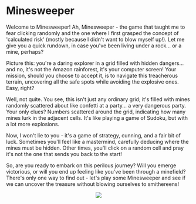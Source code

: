 # Minesweeper
<p>Welcome to Minesweeper! Ah, Minesweeper - the game that taught me to fear clicking randomly and the one where I first grasped the concept of 'calculated risk' (mostly because I didn't want to blow myself up!). Let me give you a quick rundown, in case you've been living under a rock... or a mine, perhaps?</p>
<p>Picture this: you're a daring explorer in a grid filled with hidden dangers... and no, it's not the Amazon rainforest, it's your computer screen! Your mission, should you choose to accept it, is to navigate this treacherous terrain, uncovering all the safe spots while avoiding the explosive ones. Easy, right?</p>
<p>Well, not quite. You see, this isn't just any ordinary grid; it's filled with mines randomly scattered about like confetti at a party... a very dangerous party. Your only clues? Numbers scattered around the grid, indicating how many mines lurk in the adjacent cells. It's like playing a game of Sudoku, but with a lot more explosions.</p>
<p>Now, I won't lie to you - it's a game of strategy, cunning, and a fair bit of luck. Sometimes you'll feel like a mastermind, carefully deducing where the mines must be hidden. Other times, you'll click on a random cell and pray it's not the one that sends you back to the start!</p>
<p>So, are you ready to embark on this perilous journey? Will you emerge victorious, or will you end up feeling like you've been through a minefield? There's only one way to find out - let's play some Minesweeper and see if we can uncover the treasure without blowing ourselves to smithereens!</p>

<p align="center"> <img src="https://user-images.githubusercontent.com/60678482/160945749-2c959c2c-9cef-48b6-8b86-c78e4993f498.png" /> </p>

